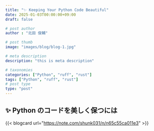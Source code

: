 ```yaml
---
title: "✨️ Keeping Your Python Code Beautiful"
date: 2025-01-03T00:00:00+09:00
draft: false

# post author
author : "北田 俊輔"

# post thumb
image: "images/blog/blog-1.jpg"

# meta description
description: "this is meta description"

# taxonomies
categories: ["Python", "ruff", "rust"]
tags: ["Python", "ruff", "rust"]
# post type
type: "post"
---
```


## ✨️ Python のコードを美しく保つには

{{< blogcard url="https://note.com/shunk031/n/n65c55ca011e3" >}}
